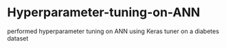 # Hyperparameter-tuning-on-ANN
performed hyperparameter tuning on ANN using Keras tuner
on a diabetes dataset 
